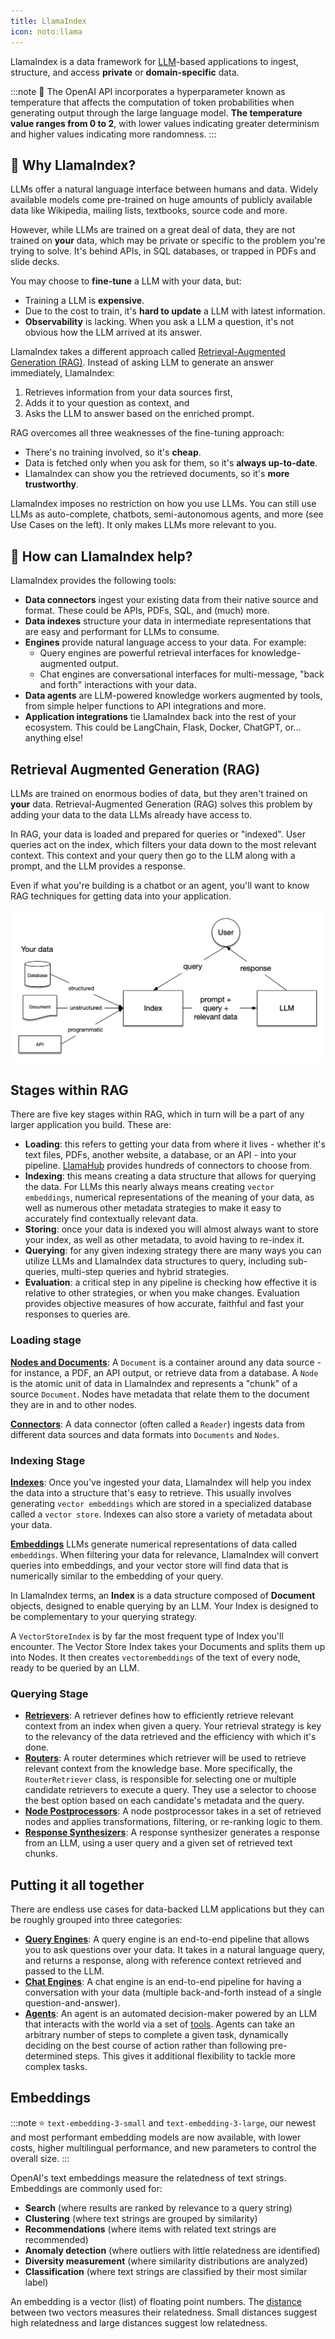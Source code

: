 ```yaml
---
title: LlamaIndex
icon: noto:llama
---
```


LlamaIndex is a data framework for [LLM](https://en.wikipedia.org/wiki/Large_language_model)-based applications to ingest,
structure, and access **private** or **domain-specific** data.

:::note
🐼 The OpenAI API incorporates a hyperparameter known as temperature that affects the computation of token probabilities
when generating output through the large language model.
**The temperature value ranges from 0 to 2**, with lower values indicating greater determinism and higher values
indicating more randomness.
:::

## 🚀 Why LlamaIndex?

LLMs offer a natural language interface between humans and data. Widely available models come pre-trained on huge amounts of publicly available data like Wikipedia, mailing lists, textbooks, source code and more.

However, while LLMs are trained on a great deal of data, they are not trained on **your** data, which may be private or specific to the problem you're trying to solve.
It's behind APIs, in SQL databases, or trapped in PDFs and slide decks.

You may choose to **fine-tune** a LLM with your data, but:

- Training a LLM is **expensive**.
- Due to the cost to train, it's **hard to update** a LLM with latest information.
- **Observability** is lacking. When you ask a LLM a question, it's not obvious how the LLM arrived at its answer.

LlamaIndex takes a different approach called [Retrieval-Augmented Generation (RAG)](https://docs.llamaindex.ai/en/stable/getting_started/concepts.html).
Instead of asking LLM to generate an answer immediately, LlamaIndex:

1. Retrieves information from your data sources first,
2. Adds it to your question as context, and
3. Asks the LLM to answer based on the enriched prompt.

RAG overcomes all three weaknesses of the fine-tuning approach:

- There's no training involved, so it's **cheap**.
- Data is fetched only when you ask for them, so it's **always up-to-date**.
- LlamaIndex can show you the retrieved documents, so it's **more trustworthy**.

LlamaIndex imposes no restriction on how you use LLMs. You can still use LLMs as auto-complete, chatbots, semi-autonomous agents, and more (see Use Cases on the left).
It only makes LLMs more relevant to you.

## 🦙 How can LlamaIndex help?

LlamaIndex provides the following tools:

- **Data connectors** ingest your existing data from their native source and format. These could be APIs, PDFs, SQL, and (much) more.
- **Data indexes** structure your data in intermediate representations that are easy and performant for LLMs to consume.
- **Engines** provide natural language access to your data. For example:
  - Query engines are powerful retrieval interfaces for knowledge-augmented output.
  - Chat engines are conversational interfaces for multi-message, "back and forth" interactions with your data.
- **Data agents** are LLM-powered knowledge workers augmented by tools, from simple helper functions to API integrations and more.
- **Application integrations** tie LlamaIndex back into the rest of your ecosystem. This could be LangChain, Flask, Docker, ChatGPT, or... anything else!

## Retrieval Augmented Generation (RAG)

LLMs are trained on enormous bodies of data, but they aren't trained on **your** data.
Retrieval-Augmented Generation (RAG) solves this problem by adding your data to the data LLMs already have access to.

In RAG, your data is loaded and prepared for queries or "indexed". User queries act on the index, which filters your
data down to the most relevant context.
This context and your query then go to the LLM along with a prompt, and the LLM provides a response.

Even if what you're building is a chatbot or an agent, you'll want to know RAG techniques for getting data into your application.

![pipeline](./llamaindex/pipeline.png)

## Stages within RAG

There are five key stages within RAG, which in turn will be a part of any larger application you build. These are:

- **Loading**: this refers to getting your data from where it lives - whether it's text files, PDFs, another website, a database, or an API - into your pipeline.
  [LlamaHub](https://llamahub.ai/) provides hundreds of connectors to choose from.
- **Indexing**: this means creating a data structure that allows for querying the data. For LLMs this nearly always means creating `vector embeddings`,
  numerical representations of the meaning of your data, as well as numerous other metadata strategies to make it easy to accurately find contextually relevant data.
- **Storing**: once your data is indexed you will almost always want to store your index, as well as other metadata, to avoid having to re-index it.
- **Querying**: for any given indexing strategy there are many ways you can utilize LLMs and LlamaIndex data structures to query, including sub-queries, multi-step queries and hybrid strategies.
- **Evaluation**: a critical step in any pipeline is checking how effective it is relative to other strategies, or when you make changes.
  Evaluation provides objective measures of how accurate, faithful and fast your responses to queries are.

### Loading stage

**[Nodes and Documents](https://docs.llamaindex.ai/en/stable/module_guides/loading/documents_and_nodes/root.html)**:
A `Document` is a container around any data source - for instance, a PDF, an API output, or retrieve data from a database.
A `Node` is the atomic unit of data in LlamaIndex and represents a "chunk" of a source `Document`.
Nodes have metadata that relate them to the document they are in and to other nodes.

**[Connectors](https://docs.llamaindex.ai/en/stable/module_guides/loading/connector/root.html)**:
A data connector (often called a `Reader`) ingests data from different data sources
and data formats into `Documents` and `Nodes`.

### Indexing Stage

**[Indexes](https://docs.llamaindex.ai/en/stable/module_guides/indexing/indexing.html)**: Once you've ingested your data,
LlamaIndex will help you index the data into a structure that's easy to retrieve.
This usually involves generating `vector embeddings` which are stored in a specialized database called a `vector store`.
Indexes can also store a variety of metadata about your data.

**[Embeddings](https://docs.llamaindex.ai/en/stable/module_guides/models/embeddings.html)** LLMs generate numerical representations of data called `embeddings`.
When filtering your data for relevance, LlamaIndex will convert queries into embeddings, and your vector store will find data that is numerically similar to the embedding of your query.

In LlamaIndex terms, an **Index** is a data structure composed of **Document** objects, designed to enable querying by an LLM.
Your Index is designed to be complementary to your querying strategy.

A `VectorStoreIndex` is by far the most frequent type of Index you'll encounter. The Vector Store Index takes your Documents and splits them up into Nodes.
It then creates `vectorembeddings` of the text of every node, ready to be queried by an LLM.

### Querying Stage

- **[Retrievers](https://docs.llamaindex.ai/en/stable/module_guides/querying/retriever/root.html)**: A retriever defines how to efficiently retrieve
  relevant context from an index when given a query.
  Your retrieval strategy is key to the relevancy of the data retrieved and the efficiency with which it's done.
- **[Routers](https://docs.llamaindex.ai/en/stable/module_guides/querying/router/root.html)**: A router determines which retriever will be used to retrieve relevant context from the knowledge base.
  More specifically, the `RouterRetriever` class, is responsible for selecting one or multiple candidate retrievers to execute a query. They use a selector to choose the best option based on each candidate's metadata and the query.
- **[Node Postprocessors](https://docs.llamaindex.ai/en/stable/module_guides/querying/node_postprocessors/root.html)**: A node postprocessor takes in a set of retrieved nodes and applies transformations,
  filtering, or re-ranking logic to them.
- **[Response Synthesizers](https://docs.llamaindex.ai/en/stable/module_guides/querying/response_synthesizers/root.html)**: A response synthesizer
  generates a response from an LLM, using a user query and a given set of retrieved text chunks.

## Putting it all together

There are endless use cases for data-backed LLM applications but they can be roughly grouped into three categories:

- **[Query Engines](https://docs.llamaindex.ai/en/stable/module_guides/deploying/query_engine/root.html)**: A query engine is an end-to-end pipeline that allows you to ask questions over your data. It takes in a natural language query, and returns a response, along with reference context retrieved and passed to the LLM.
- **[Chat Engines](https://docs.llamaindex.ai/en/stable/module_guides/deploying/chat_engines/root.html)**: A chat engine is an end-to-end pipeline for having a conversation with your data (multiple back-and-forth instead of a single question-and-answer).
- **[Agents](https://docs.llamaindex.ai/en/stable/module_guides/deploying/agents/root.html)**: An agent is an automated decision-maker powered by an LLM that interacts with the world via a set of
  [tools](https://docs.llamaindex.ai/en/stable/module_guides/deploying/agents/tools/llamahub_tools_guide.html).
  Agents can take an arbitrary number of steps to complete a given task, dynamically deciding on the best course of action rather than following pre-determined steps.
  This gives it additional flexibility to tackle more complex tasks.

## Embeddings

:::note
⭐ `text-embedding-3-small` and `text-embedding-3-large`, our newest and most performant embedding models are now available,
with lower costs, higher multilingual performance, and new parameters to control the overall size.
:::

OpenAI's text embeddings measure the relatedness of text strings.
Embeddings are commonly used for:

- **Search** (where results are ranked by relevance to a query string)
- **Clustering** (where text strings are grouped by similarity)
- **Recommendations** (where items with related text strings are recommended)
- **Anomaly detection** (where outliers with little relatedness are identified)
- **Diversity measurement** (where similarity distributions are analyzed)
- **Classification** (where text strings are classified by their most similar label)

An embedding is a vector (list) of floating point numbers. The [distance](https://platform.openai.com/docs/guides/embeddings/which-distance-function-should-i-use)
between two vectors measures their relatedness. Small distances suggest high relatedness and large distances suggest low relatedness.
